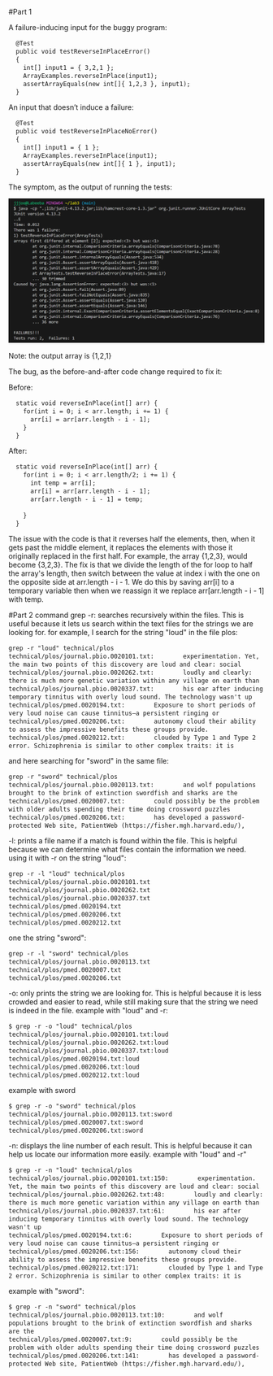 #Part 1

A failure-inducing input for the buggy program:
~~~
  @Test
  public void testReverseInPlaceError()
  {
    int[] input1 = { 3,2,1 };
    ArrayExamples.reverseInPlace(input1);
    assertArrayEquals(new int[]{ 1,2,3 }, input1);
  }
~~~
An input that doesn’t induce a failure:
~~~
  @Test
  public void testReverseInPlaceNoError()
  {
    int[] input1 = { 1 };
    ArrayExamples.reverseInPlace(input1);
    assertArrayEquals(new int[]{ 1 }, input1);
  }
~~~
The symptom, as the output of running the tests:

![Image](Code_GVyt5fbfZ0.png)

Note: the output array is {1,2,1}

The bug, as the before-and-after code change required to fix it:

Before:
~~~
  static void reverseInPlace(int[] arr) {
    for(int i = 0; i < arr.length; i += 1) {
      arr[i] = arr[arr.length - i - 1];
    }
  }
~~~
After:
~~~
  static void reverseInPlace(int[] arr) {
    for(int i = 0; i < arr.length/2; i += 1) {
      int temp = arr[i];
      arr[i] = arr[arr.length - i - 1];
      arr[arr.length - i - 1] = temp;
      
    }
  }
~~~
The issue with the code is that it reverses half the elements, then, when it gets past the middle element, it replaces the elements with those it originally replaced in the first half. For example, the array {1,2,3}, would become {3,2,3}.
The fix is that we divide the length of the for loop to half the array's length, then switch between the value at index i with the one on the opposite side at arr.length - i - 1. We do this by saving arr[i] to a temporary variable then when we reassign it we replace arr[arr.length - i - 1] with temp. 

#Part 2
command grep
-r: searches recursively within the files. This is useful because it lets us search within the text files for the strings we are looking for. for example, I search for the string "loud" in the file plos:
~~~
grep -r "loud" technical/plos
technical/plos/journal.pbio.0020101.txt:        experimentation. Yet, the main two points of this discovery are loud and clear: social
technical/plos/journal.pbio.0020262.txt:        loudly and clearly: there is much more genetic variation within any village on earth than
technical/plos/journal.pbio.0020337.txt:        his ear after inducing temporary tinnitus with overly loud sound. The technology wasn't up
technical/plos/pmed.0020194.txt:        Exposure to short periods of very loud noise can cause tinnitus—a persistent ringing or
technical/plos/pmed.0020206.txt:        autonomy cloud their ability to assess the impressive benefits these groups provide.
technical/plos/pmed.0020212.txt:        clouded by Type 1 and Type 2 error. Schizophrenia is similar to other complex traits: it is
~~~
and here searching for "sword" in the same file:
~~~
grep -r "sword" technical/plos
technical/plos/journal.pbio.0020113.txt:        and wolf populations brought to the brink of extinction swordfish and sharks are the
technical/plos/pmed.0020007.txt:        could possibly be the problem with older adults spending their time doing crossword puzzles
technical/plos/pmed.0020206.txt:        has developed a password-protected Web site, PatientWeb (https://fisher.mgh.harvard.edu/),
~~~

-l: prints a file name if a match is found within the file. This is helpful because we can determine what files contain the information we need.
using it with -r on the string "loud":
~~~
grep -r -l "loud" technical/plos
technical/plos/journal.pbio.0020101.txt
technical/plos/journal.pbio.0020262.txt
technical/plos/journal.pbio.0020337.txt
technical/plos/pmed.0020194.txt
technical/plos/pmed.0020206.txt
technical/plos/pmed.0020212.txt

~~~
one the string "sword":
~~~
grep -r -l "sword" technical/plos
technical/plos/journal.pbio.0020113.txt
technical/plos/pmed.0020007.txt
technical/plos/pmed.0020206.txt
~~~

-o: only prints the string we are looking for. This is helpful because it is less crowded and easier to read, while still making sure that the string we need is indeed in the file.
example with "loud" and -r:
~~~
$ grep -r -o "loud" technical/plos
technical/plos/journal.pbio.0020101.txt:loud
technical/plos/journal.pbio.0020262.txt:loud
technical/plos/journal.pbio.0020337.txt:loud
technical/plos/pmed.0020194.txt:loud
technical/plos/pmed.0020206.txt:loud
technical/plos/pmed.0020212.txt:loud
~~~
example with sword
~~~
$ grep -r -o "sword" technical/plos
technical/plos/journal.pbio.0020113.txt:sword
technical/plos/pmed.0020007.txt:sword
technical/plos/pmed.0020206.txt:sword
~~~

-n: displays the line number of each result. This is helpful because it can help us locate our information more easily.
example with "loud" and -r"
~~~
$ grep -r -n "loud" technical/plos
technical/plos/journal.pbio.0020101.txt:150:        experimentation. Yet, the main two points of this discovery are loud and clear: social
technical/plos/journal.pbio.0020262.txt:48:        loudly and clearly: there is much more genetic variation within any village on earth than
technical/plos/journal.pbio.0020337.txt:61:        his ear after inducing temporary tinnitus with overly loud sound. The technology wasn't up
technical/plos/pmed.0020194.txt:6:        Exposure to short periods of very loud noise can cause tinnitus—a persistent ringing or
technical/plos/pmed.0020206.txt:156:        autonomy cloud their ability to assess the impressive benefits these groups provide.
technical/plos/pmed.0020212.txt:171:        clouded by Type 1 and Type 2 error. Schizophrenia is similar to other complex traits: it is
~~~
example with "sword":
~~~
$ grep -r -n "sword" technical/plos
technical/plos/journal.pbio.0020113.txt:10:        and wolf populations brought to the brink of extinction swordfish and sharks are the
technical/plos/pmed.0020007.txt:9:        could possibly be the problem with older adults spending their time doing crossword puzzles
technical/plos/pmed.0020206.txt:141:        has developed a password-protected Web site, PatientWeb (https://fisher.mgh.harvard.edu/),
~~~

